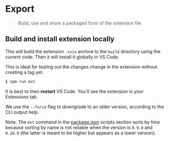 # Export
> Build, use and share a packaged form of the extension file


## Build and install extension locally

This will build the extension `.vsix` archive to the `build` directory using the current code. Then it will install it globally in VS Code.

This is ideal for testing out the changes change in the extension without creating a tag yet.

```sh
$ npm run ext
```

It is best to then **restart** VS Code. You'll see the extension in your Extensions tab.

We use the `--force` flag to downgrade to an older version, according to the CLI output help.

Note: The `ext` command in the [package.json](/package.json) scripts section sorts by _time_ because sorting by name is not reliable when the version is `0.9.0` and `0.10.0` (the latter is meant to be higher but appears as a lower version).
